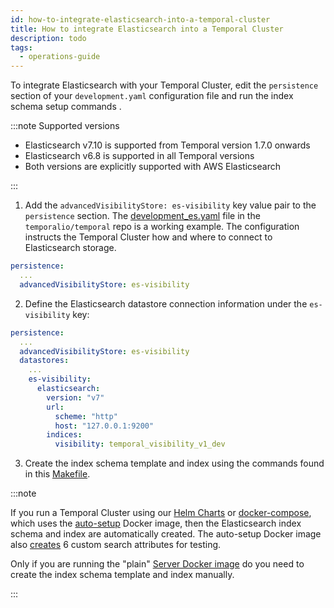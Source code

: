 ```yaml
---
id: how-to-integrate-elasticsearch-into-a-temporal-cluster
title: How to integrate Elasticsearch into a Temporal Cluster
description: todo
tags:
  - operations-guide
---
```


To integrate Elasticsearch with your Temporal Cluster, edit the `persistence` section of your `development.yaml` configuration file and run the index schema setup commands .

:::note Supported versions

- Elasticsearch v7.10 is supported from Temporal version 1.7.0 onwards
- Elasticsearch v6.8 is supported in all Temporal versions
- Both versions are explicitly supported with AWS Elasticsearch

:::

1. Add the `advancedVisibilityStore: es-visibility` key value pair to the `persistence` section.
The [development_es.yaml](https://github.com/temporalio/temporal/blob/master/config/development_es.yaml) file in the `temporalio/temporal` repo is a working example.
The configuration instructs the Temporal Cluster how and where to connect to Elasticsearch storage.

```yaml
persistence:
  ...
  advancedVisibilityStore: es-visibility
```
2. Define the Elasticsearch datastore connection information under the `es-visibility` key:

```yaml
persistence:
  ...
  advancedVisibilityStore: es-visibility
  datastores:
    ...
    es-visibility:
      elasticsearch:
        version: "v7"
        url:
          scheme: "http"
          host: "127.0.0.1:9200"
        indices:
          visibility: temporal_visibility_v1_dev
```

3. Create the index schema template and index using the commands found in this [Makefile](https://github.com/temporalio/temporal/blob/master/Makefile#L382-L386).

:::note

If you run a Temporal Cluster using our [Helm Charts](https://github.com/temporalio/helm-charts) or
[docker-compose](https://github.com/temporalio/docker-compose), which uses the [auto-setup](https://hub.docker.com/r/temporalio/auto-setup) Docker image, then the Elasticsearch index schema and index are automatically created.
The auto-setup Docker image also [creates](https://github.com/temporalio/temporal/blob/master/docker/auto-setup.sh#L263-L269) 6 custom search attributes for testing.

Only if you are running the "plain" [Server Docker image](https://hub.docker.com/r/temporalio/server) do you need to create the index schema template and index manually.

:::
